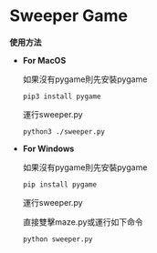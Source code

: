 # Sweeper Game



**使用方法**



* **For MacOS**

  如果沒有pygame則先安裝pygame

  ```
  pip3 install pygame
  ```

  運行sweeper.py

  ```
  python3 ./sweeper.py
  ```

  

* **For Windows**

  如果沒有pygame則先安裝pygame

  ```
  pip install pygame
  ```

  運行sweeper.py

  直接雙擊maze.py或運行如下命令

  ```
  python sweeper.py
  ```

  

  
